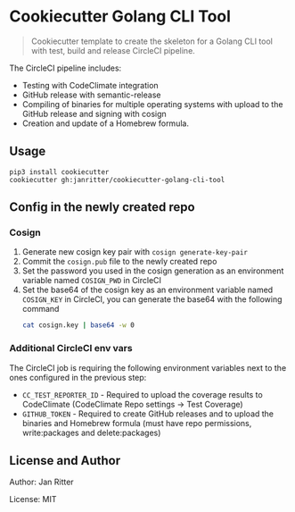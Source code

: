 # Cookiecutter Golang CLI Tool

> Cookiecutter template to create the skeleton for a Golang CLI tool with test, build and release CircleCI pipeline.

The CircleCI pipeline includes:
- Testing with CodeClimate integration
- GitHub release with semantic-release
- Compiling of binaries for multiple operating systems with upload to the GitHub release and signing with cosign
- Creation and update of a Homebrew formula.

## Usage
```
pip3 install cookiecutter
cookiecutter gh:janritter/cookiecutter-golang-cli-tool
```

## Config in the newly created repo

### Cosign

1. Generate new cosign key pair with `cosign generate-key-pair`
2. Commit the `cosign.pub` file to the newly created repo
3. Set the password you used in the cosign generation as an environment variable named `COSIGN_PWD` in CircleCI
4. Set the base64 of the cosign key as an environment variable named `COSIGN_KEY` in CircleCI, you can generate the base64 with the following command
    ```bash
    cat cosign.key | base64 -w 0
    ```

### Additional CircleCI env vars

The CircleCI job is requiring the following environment variables next to the ones configured in the previous step:
- `CC_TEST_REPORTER_ID` - Required to upload the coverage results to CodeClimate (CodeClimate Repo settings -> Test Coverage)
- `GITHUB_TOKEN` - Required to create GitHub releases and to upload the binaries and Homebrew formula (must have repo permissions, write:packages and delete:packages)

## License and Author

Author: Jan Ritter

License: MIT

